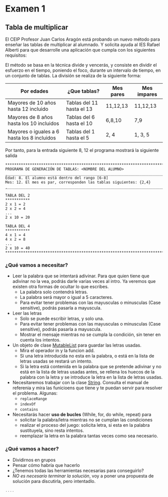 # Examen 1
## Tabla de multiplicar
El CEIP Profesor Juan Carlos Aragón está probando un nuevo método para enseñar las tablas de multiplicar al alumnado. Y solicita ayuda al IES Rafael Alberti para que desarrolle una aplicación que cumpla con los siguientes requisitos:

El método se basa en la técnica divide y vencerás, y consiste en dividir el esfuerzo en el tiempo, poniendo el foco, durante un intervalo de tiempo, en un conjunto de tablas.
La división se realiza de la siguiente forma:

| Por edades  |  ¿Que tablas? |  Mes pares | Mes impares
|---|---|---|---|
|  Mayores de 10 años hasta 12 incluido | Tablas del 11 hasta el 13  | 11,12,13 | 11,12,13 | 
|  Mayores de 8 años hasta los 10 incluidos | Tablas del 6 hasta el 10  | 6,8,10 | 7,9 |
|  Mayores o iguales a 6 hasta los 8 incluidos | Tablas del 1 hasta el 5  | 2, 4 | 1, 3, 5 |

Por tanto, para la entrada siguiente 
8, 12
el programa mostrará la siguiente salida
~~~
*********************************************************************************
PROGRAMA DE GENERACIÓN DE TABLAS: <NOMBRE DEL ALUMNO>
̣̣̣_________________________________________________________________________________
Edad: 8. El alumno está dentro del rango [6-8]
Mes: 12. El mes es par, corresponden las tablas siguientes: {2,4}
̣̣̣_________________________________________________________________________________

TABLA DEL 2
***********
2 x 1 = 2
2 x 2 = 4
...
2 x 10 = 20

TABLA DEL 4
***********
4 x 1 = 4
4 x 2 = 8
...
2 x 10 = 40
*********************************************************************************

~~~
### ¿Qué vamos a necesitar?
- Leer la palabra que se intentará adivinar. Para que quien tiene que adivinar no la vea, podrás darle varias veces al intro. Ya veremos que existen otra formas de ocultar lo que escribes.
  + La palabra solo contendrá letras.
  + La palabra será mayor o igual a 5 caracteres.
  + Para evitar tener problemas con las mayusculas o minusculas (Case sensitive), podrás pasarla a mayuscula.
- Leer las letras
  + Solo se puede escribir letras, y solo una.
  + Para evitar tener problemas con las mayusculas o minusculas (Case sensitive), podrás pasarla a mayuscula.
  + Mostrar el mensaje mientras no se cumpla la condición, sin tener en cuenta los intentos.
- Un objeto de clase [MutableList](https://kotlinlang.org/api/latest/jvm/stdlib/kotlin.collections/-mutable-list/) para guardar las letras usadas.
  + Mira el operador in y la funcion add.
  + Si una letra introducida no esta en la palabra, o está en la lista de letras usadas se restará un intento.
  + Si la letra está contenida en la palabra que se pretende adivinar y no está en la lista de letras usadas antes, se rellena los huecos de la palabra con la letra y se introduce la letra en la lista de letras usadas.
- Necesitaremos trabajar con la clase [String](https://kotlinlang.org/api/latest/jvm/stdlib/kotlin/-string/). Consulta el manual de referenia y mira las funicioens que tiene y te puedan servir para resolver el problema. Algunas:
  + ```replaceRange```
  + ```indexOf```
  + ```contains```
- Necesitarás hacer **uso de bucles** (While, for, do while, repeat) para
  + solicitar la palabra/letra mientras no se cumplan las condiciones
  + realizar el proceso del juego: solicita letra, si esta en la palabra sustituyela, sino resta intentos.
  + reemplazar la letra en la palabra tantas veces como sea necesario.

### ¿Qué vamos a hacer?
- Dividirnos en grupos
- Pensar cómo habría que hacerlo
- ¿Tenemos todas las herramientas necesarias para conseguirlo?
- *NO es necesario terminar la solución*, voy a poner una propuesta de solución para discutirla, pero intentadlo.


~~~ kt
....

~~~